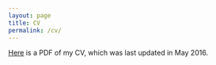 ```yaml
---
layout: page
title: CV
permalink: /cv/
---
```


[Here](/JohnRyanCV.pdf) is a PDF of my CV, which was last updated in May 2016.
